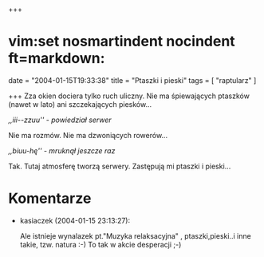 +++
# vim:set nosmartindent nocindent ft=markdown:
date = "2004-01-15T19:33:38"
title = "Ptaszki i pieski"
tags = [ "raptularz" ]

+++
Zza okien dociera tylko ruch uliczny. Nie ma śpiewających ptaszków (nawet w
lato) ani szczekających piesków...  
  
_,,iii--zzuu'' - powiedział serwer_  
  
Nie ma rozmów. Nie ma dzwoniących rowerów...  
  
_,,biuu-hę'' - mruknął jeszcze raz_  
  
Tak. Tutaj atmosferę tworzą serwery. Zastępują mi ptaszki i pieski...

# Komentarze

* kasiaczek (2004-01-15 23:13:27): <p>Ale istnieje wynalazek pt.&quot;Muzyka
  relaksacyjna&quot; , ptaszki,pieski..i inne takie, tzw. natura :-) To tak w
  akcie desperacji ;-)</p>
